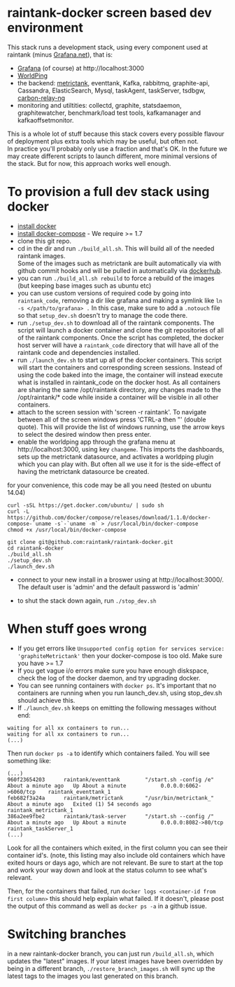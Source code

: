 raintank-docker screen based dev environment
============================================

This stack runs a development stack, using every component used at raintank
(minus [Grafana.net](http://grafana.net)),
that is:

* [Grafana](http://grafana.org) (of course) at http://localhost:3000
* [WorldPing](https://grafana.net/plugins/raintank-worldping-app)
* the backend: [metrictank](https://github.com/raintank/metrictank), eventtank, Kafka, rabbitmq, graphite-api, Cassandra, ElasticSearch, Mysql, taskAgent, taskServer, tsdbgw, [carbon-relay-ng](https://github.com/graphite-ng/carbon-relay-ng)
* monitoring and utiltities: collectd, graphite, statsdaemon, graphitewatcher, benchmark/load test tools, kafkamanager and kafkaoffsetmonitor.

This is a whole lot of stuff because this stack covers every possible flavour of deployment plus extra tools which may be useful, but often not.  
In practice you'll probably only use a fraction and that's OK.
In the future we may create different scripts to launch different, more minimal versions of the stack. But for now, this approach works well enough.

To provision a full dev stack using docker
===========================================

- [install docker](https://docs.docker.com/installation/#installation)
- [install docker-compose](http://docs.docker.com/compose/install/) - We require >= 1.7
- clone this git repo.
- cd in the dir and run `./build_all.sh`.  This will build all of the needed raintank images.  
  Some of the images such as metrictank are built automatically via with github commit hooks and will be pulled in automatically via [dockerhub](https://hub.docker.com/u/raintank/).
- you can run `./build_all.sh rebuild` to force a rebuild of the images (but keeping base images such as ubuntu etc)
- you can use custom versions of required code by going into `raintank_code`, removing a dir like grafana and making a symlink like `ln -s </path/to/grafana> .`
  In this case, make sure to add a `.notouch` file so that `setup_dev.sh` doesn't try to manage the code there.
- run `./setup_dev.sh` to download all of the raintank components.  The script will launch a docker container and clone the git repositories of all of the raintank components.  Once the script has completed, the docker host server will have a `raintank_code` directory that will have all of the raintank code and dependencies installed.
- run `./launch_dev.sh` to start up all of the docker containers.  This script will start the containers and corresponding screen sessions.  Instead of using the code baked into the image, the container will instead execute what is installed in raintank_code on the docker host.  As all containers are sharing the same /opt/raintank directory, any changes made to the /opt/raintank/* code while inside a container will be visible in all other containers.
- attach to the screen session with 'screen -r raintank'.  To navigate between all of the screen windows press 'CTRL-a then "' (double quote).  This will provide the list of windows running, use the arrow keys to select the desired window then press enter.
- enable the worldping app through the grafana menu at http://localhost:3000, using key `changeme`. This imports the dashboards, sets up the metrictank datasource, and activates a worldping plugin which you can play with.  But often all we use it for is the side-effect of having the metrictank datasource be created.

for your convenience, this code may be all you need (tested on ubuntu 14.04)

```
curl -sSL https://get.docker.com/ubuntu/ | sudo sh
curl -L https://github.com/docker/compose/releases/download/1.1.0/docker-compose-`uname -s`-`uname -m` > /usr/local/bin/docker-compose
chmod +x /usr/local/bin/docker-compose

git clone git@github.com:raintank/raintank-docker.git
cd raintank-docker
./build_all.sh
./setup_dev.sh
./launch_dev.sh
```

- connect to your new install in a broswer using at http://localhost:3000/.  The default user is 'admin' and the default password is 'admin'

- to shut the stack down again, run `./stop_dev.sh`

When stuff goes wrong
=====================

* If you get errors like `Unsupported config option for services service: 'graphiteMetrictank'` then your docker-compose is too old. Make sure you have >= 1.7
* If you get vague i/o errors make sure you have enough diskspace, check the log of the docker daemon, and try upgrading docker.
* You can see running containers with `docker ps`.  It's important that no containers are running when you run launch_dev.sh, using stop_dev.sh should achieve this.
* If `./launch_dev.sh` keeps on emitting the following messages without end:
```
waiting for all xx containers to run...
waiting for all xx containers to run...
(...)
```

Then run `docker ps -a` to identify which containers failed.  You will see something like:
```
(...)
960f23654203      raintank/eventtank        "/start.sh -config /e"   About a minute ago   Up About a minute           0.0.0.0:6062->6060/tcp    raintank_eventtank_1
feb682f3a24a      raintank/metrictank       "/usr/bin/metrictank_"   About a minute ago   Exited (1) 54 seconds ago                             raintank_metrictank_1
386a2ee9fbe2      raintank/task-server      "/start.sh --config /"   About a minute ago   Up About a minute           0.0.0.0:8082->80/tcp      raintank_taskServer_1
(...)
```
Look for all the containers which exited, in the first column you can see their container id's.  (note, this listing may also include old containers which have exited hours or days ago, which are not relevant.  Be sure to start at the top and work your way down and look at the status column to see what's relevant.

Then, for the containers that failed, run `docker logs <container-id from first column>` this should help explain what failed.  If it doesn't, please post the output of this command as well as `docker ps -a` in a github issue.


Switching branches
==================
in a new raintank-docker branch, you can just run `/build_all.sh`, which updates the "latest" images.
If your latest images have been overridden by being in a different branch, `./restore_branch_images.sh` will sync up the latest tags to the images you last generated on this branch.


